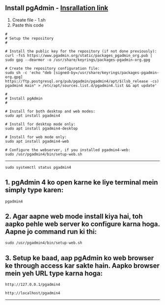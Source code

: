 
## **Install pgAdmin** - [Insrallation link](https://www.pgadmin.org/download/pgadmin-4-apt/)

1. Create file - 1.sh
2. Paste this code

```
#
# Setup the repository
#

# Install the public key for the repository (if not done previously):
curl -fsS https://www.pgadmin.org/static/packages_pgadmin_org.pub | sudo gpg --dearmor -o /usr/share/keyrings/packages-pgadmin-org.gpg

# Create the repository configuration file:
sudo sh -c 'echo "deb [signed-by=/usr/share/keyrings/packages-pgadmin-org.gpg] https://ftp.postgresql.org/pub/pgadmin/pgadmin4/apt/$(lsb_release -cs) pgadmin4 main" > /etc/apt/sources.list.d/pgadmin4.list && apt update'

#
# Install pgAdmin
#

# Install for both desktop and web modes:
sudo apt install pgadmin4

# Install for desktop mode only:
sudo apt install pgadmin4-desktop

# Install for web mode only: 
sudo apt install pgadmin4-web 

# Configure the webserver, if you installed pgadmin4-web:
sudo /usr/pgadmin4/bin/setup-web.sh
```

<hr>

```
sudo systemctl status pgadmin4
```

## 1. pgAdmin 4 ko open karne ke liye terminal mein simply type karen:

```
pgadmin4
```

## 2. Agar aapne web mode install kiya hai, toh aapko pehle web server ko configure karna hoga. Aapne jo command run ki thi:

```
sudo /usr/pgadmin4/bin/setup-web.sh
```

## 3. Setup ke baad, aap pgAdmin ko web browser ke through access kar sakte hain. Aapko browser mein yeh URL type karna hoga:

```
http://127.0.0.1/pgadmin4
```

```
http://localhost/pgadmin4
```

<hr>


